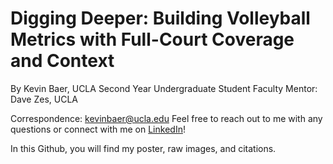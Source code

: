 # Digging Deeper: Building Volleyball Metrics with Full-Court Coverage and Context

By Kevin Baer, UCLA Second Year Undergraduate Student
Faculty Mentor: Dave Zes, UCLA

Correspondence: [kevinbaer@ucla.edu](kevinbaer@ucla.edu)
Feel free to reach out to me with any questions or connect with me on [LinkedIn](http://linkedin.com/in/KevinMBaer)!

In this Github, you will find my poster, raw images, and citations.
